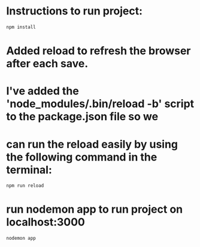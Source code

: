 # Instructions to run project:
    npm install

# Added reload to refresh the browser after each save.
# I've added the 'node_modules/.bin/reload -b' script to the package.json file so we
# can run the reload easily by using the following command in the terminal:
    npm run reload

# run nodemon app to run project on localhost:3000
    nodemon app